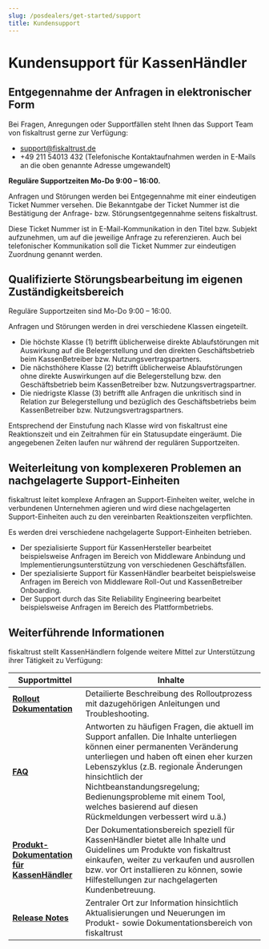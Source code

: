 ```yaml
---
slug: /posdealers/get-started/support
title: Kundensupport
---
```


# Kundensupport für KassenHändler

## Entgegennahme der Anfragen in elektronischer Form 
Bei Fragen, Anregungen oder Supportfällen steht Ihnen das Support Team von fiskaltrust gerne zur Verfügung:

- [support@fiskaltrust.de](mailto:support@fiskaltrust.de) 
- +49 211 54013 432 (Telefonische Kontaktaufnahmen werden in E-Mails an die oben genannte Adresse umgewandelt)

**Reguläre Supportzeiten Mo-Do 9:00 – 16:00.**

Anfragen und Störungen werden bei Entgegennahme mit einer eindeutigen Ticket Nummer versehen. Die Bekanntgabe der Ticket Nummer ist die Bestätigung der Anfrage- bzw. Störungsentgegennahme seitens fiskaltrust. 

Diese Ticket Nummer ist in E-Mail-Kommunikation in den Titel bzw. Subjekt aufzunehmen, um auf die jeweilige Anfrage zu referenzieren. Auch bei telefonischer Kommunikation soll die Ticket Nummer zur eindeutigen Zuordnung genannt werden. 

## Qualifizierte Störungsbearbeitung im eigenen Zuständigkeitsbereich 
Reguläre Supportzeiten sind Mo-Do 9:00 – 16:00. 

Anfragen und Störungen werden in drei verschiedene Klassen eingeteilt. 

- Die höchste Klasse (1) betrifft üblicherweise direkte Ablaufstörungen mit Auswirkung auf die Belegerstellung und den direkten Geschäftsbetrieb beim KassenBetreiber bzw. Nutzungsvertragspartners. 
- Die nächsthöhere Klasse (2) betrifft üblicherweise Ablaufstörungen ohne direkte Auswirkungen auf die Belegerstellung bzw. den Geschäftsbetrieb beim KassenBetreiber bzw. Nutzungsvertragspartner. 
- Die niedrigste Klasse (3) betrifft alle Anfragen die unkritisch sind in Relation zur Belegerstellung und bezüglich des Geschäftsbetriebs beim KassenBetreiber bzw. Nutzungsvertragspartners. 

Entsprechend der Einstufung nach Klasse wird von fiskaltrust eine Reaktionszeit und ein Zeitrahmen für ein Statusupdate eingeräumt. Die angegebenen Zeiten laufen nur während der regulären Supportzeiten. 

## Weiterleitung von komplexeren Problemen an nachgelagerte Support-Einheiten 
fiskaltrust leitet komplexe Anfragen an Support-Einheiten weiter, welche in verbundenen Unternehmen agieren und wird diese nachgelagerten Support-Einheiten auch zu den vereinbarten Reaktionszeiten verpflichten. 

Es werden drei verschiedene nachgelagerte Support-Einheiten betrieben. 

- Der spezialisierte Support für KassenHersteller bearbeitet beispielsweise Anfragen im Bereich von Middleware Anbindung und Implementierungsunterstützung von verschiedenen Geschäftsfällen.
- Der spezialisierte Support für KassenHändler bearbeitet beispielsweise Anfragen im Bereich von Middleware Roll-Out und KassenBetreiber Onboarding. 
- Der Support durch das Site Reliability Engineering bearbeitet beispielsweise Anfragen im Bereich des Plattformbetriebs. 

## Weiterführende Informationen

fiskaltrust stellt KassenHändlern folgende weitere Mittel zur Unterstützung ihrer Tätigkeit zu Verfügung:

| Supportmittel                                                                                                                          | Inhalte                                                                                                                                                                                                                                                                                                                                                          |
|----------------------------------------------------------------------------------------------------------------------------------------|------------------------------------------------------------------------------------------------------------------------------------------------------------------------------------------------------------------------------------------------------------------------------------------------------------------------------------------------------------------|
| **[Rollout Dokumentation](https://docs.fiskaltrust.cloud/de/docs/posdealers/rollout-doc)**                                             | Detailierte Beschreibung des Rolloutprozess mit dazugehörigen Anleitungen und Troubleshooting.                                                                                                                                                                                                                                                                   |
| **[FAQ](https://docs.fiskaltrust.cloud/doc/faq/qna/market-de.html#german-language)**                                                   | Antworten zu häufigen Fragen, die aktuell im Support anfallen. Die Inhalte unterliegen können einer permanenten Veränderung unterliegen und haben oft einen eher kurzen Lebenszyklus (z.B. regionale Änderungen hinsichtlich der Nichtbeanstandungsregelung; Bedienungsprobleme mit einem Tool, welches basierend auf diesen Rückmeldungen verbessert wird u.ä.) |
| **[Produkt-Dokumentation für KassenHändler](https://docs.fiskaltrust.cloud/doc/productdescription-de-doc/for-posdealers/README.html)** | Der Dokumentationsbereich speziell für KassenHändler bietet alle Inhalte und Guidelines um Produkte von fiskaltrust einkaufen, weiter zu verkaufen und ausrollen bzw. vor Ort installieren zu können, sowie Hilfestellungen zur nachgelagerten Kundenbetreuung.                                                                                                  |
| **[Release Notes](https://docs.fiskaltrust.cloud/de/docs/release-notes)**                                                              | Zentraler Ort zur Information hinsichtlich Aktualisierungen und Neuerungen im Produkt- sowie Dokumentationsbereich von fiskaltrust                                                                                                                                                                                                                               |

